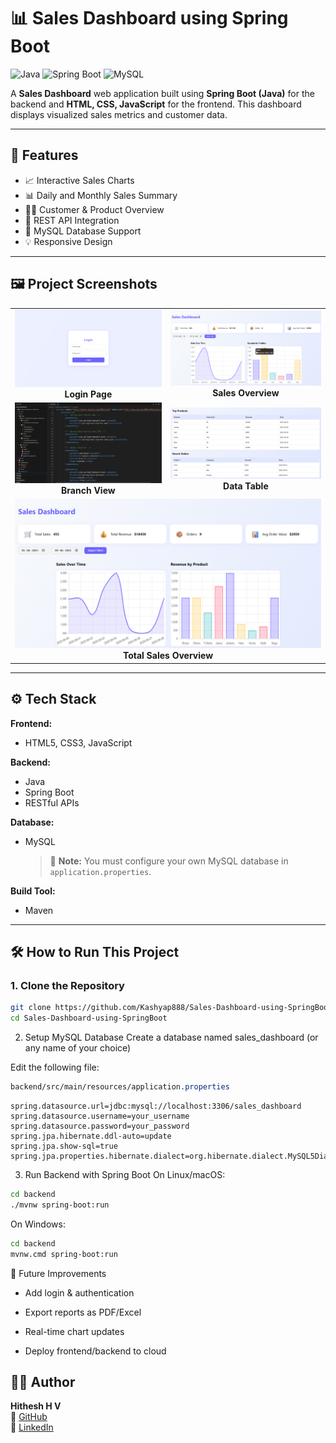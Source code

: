 # 📊 Sales Dashboard using Spring Boot

![Java](https://img.shields.io/badge/Java-ED8B00?style=for-the-badge&logo=java&logoColor=white)
![Spring Boot](https://img.shields.io/badge/Spring_Boot-6DB33F?style=for-the-badge&logo=spring-boot&logoColor=white)
![MySQL](https://img.shields.io/badge/MySQL-00758F?style=for-the-badge&logo=mysql&logoColor=white)

A **Sales Dashboard** web application built using **Spring Boot (Java)** for the backend and **HTML, CSS, JavaScript** for the frontend. This dashboard displays visualized sales metrics and customer data.

---

## 🚀 Features

- 📈 Interactive Sales Charts
- 📊 Daily and Monthly Sales Summary
- 👨‍💼 Customer & Product Overview
- 🔄 REST API Integration
- 💾 MySQL Database Support
- 💡 Responsive Design

---

## 🖼️ Project Screenshots

<table>
  <tr>
    <td align="center">
      <img src="https://raw.githubusercontent.com/Kashyap888/Sales-Dashboard-using-SpringBoot/main/Screenshoot/Login.png" alt="Login Page" width="350"/><br>
      <strong>Login Page</strong>
    </td>
    <td align="center">
      <img src="https://raw.githubusercontent.com/Kashyap888/Sales-Dashboard-using-SpringBoot/main/Screenshoot/sales%20overview%202.png" alt="Sales Overview" width="350"/><br>
      <strong>Sales Overview</strong>
    </td>
  </tr>
  <tr>
    <td align="center">
      <img src="https://raw.githubusercontent.com/Kashyap888/Sales-Dashboard-using-SpringBoot/main/Screenshoot/branch.png" alt="Branch View" width="350"/><br>
      <strong>Branch View</strong>
    </td>
    <td align="center">
      <img src="https://raw.githubusercontent.com/Kashyap888/Sales-Dashboard-using-SpringBoot/main/Screenshoot/data.png" alt="Data Table" width="350"/><br>
      <strong>Data Table</strong>
    </td>
  </tr>
  <tr>
    <td align="center" colspan="2">
      <img src="https://raw.githubusercontent.com/Kashyap888/Sales-Dashboard-using-SpringBoot/main/Screenshoot/Sales%20overview.png" alt="Total Sales Overview" width="700"/><br>
      <strong>Total Sales Overview</strong>
    </td>
  </tr>
</table>

---

## ⚙️ Tech Stack

**Frontend:**
- HTML5, CSS3, JavaScript

**Backend:**
- Java
- Spring Boot
- RESTful APIs

**Database:**
- MySQL  
  > 🔧 **Note:** You must configure your own MySQL database in `application.properties`.

**Build Tool:**
- Maven

---

## 🛠️ How to Run This Project

### 1. Clone the Repository

```bash
git clone https://github.com/Kashyap888/Sales-Dashboard-using-SpringBoot.git
cd Sales-Dashboard-using-SpringBoot
```
2. Setup MySQL Database
Create a database named sales_dashboard (or any name of your choice)

Edit the following file:

```css
backend/src/main/resources/application.properties
```
```properties
spring.datasource.url=jdbc:mysql://localhost:3306/sales_dashboard
spring.datasource.username=your_username
spring.datasource.password=your_password
spring.jpa.hibernate.ddl-auto=update
spring.jpa.show-sql=true
spring.jpa.properties.hibernate.dialect=org.hibernate.dialect.MySQL5Dialect
```
3. Run Backend with Spring Boot
On Linux/macOS:

```bash
cd backend
./mvnw spring-boot:run
```
On Windows:

```bash
cd backend
mvnw.cmd spring-boot:run
```
📌 Future Improvements
- Add login & authentication

- Export reports as PDF/Excel

- Real-time chart updates

- Deploy frontend/backend to cloud

## 🙋‍♂️ Author

**Hithesh H V**  
📍 [GitHub](https://github.com/HVharsha)  
🔗 [LinkedIn](https://www.linkedin.com/in/hithesh-h-v-b4881b266)
